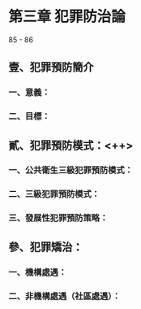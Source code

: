 # 第三章 犯罪防治論

85 - 86

## 壹、犯罪預防簡介
### 一、意義：
### 二、目標：

## 貳、犯罪預防模式：**<++>**
### 一、公共衛生三級犯罪預防模式：
### 二、三級犯罪預防模式：
### 三、發展性犯罪預防策略：

## 參、犯罪矯治：
### 一、機構處遇：
### 二、非機構處遇（社區處遇）：
